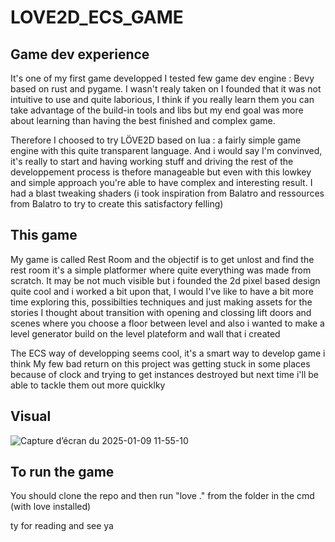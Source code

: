 # LOVE2D_ECS_GAME

## Game dev experience
It's one of my first game developped
I tested few game dev engine : Bevy based on rust and pygame. I wasn't realy taken on I founded that it was not intuitive to use and quite laborious,
I think if you really learn them you can take advantage of the build-in tools and libs but my end goal was more about learning than having the best finished and complex game.

Therefore I choosed to try LÖVE2D based on lua : a fairly simple game engine with this quite transparent language.
And i would say I'm convinved, it's really to start and having working stuff and driving the rest of the developpement process is thefore manageable
but even with this lowkey and simple approach you're able to have complex and interesting result.
I had a blast tweaking shaders (i took inspiration from Balatro and ressources from Balatro to try to create this satisfactory felling)

## This game
My game is called Rest Room and the objectif is to get unlost and find the rest room
it's a simple platformer where quite everything was made from scratch.
It may be not much visible but i founded the 2d pixel based design quite cool and i worked a bit upon that, I would I've like to have a bit more time
exploring this, possibilties techniques and just making assets
for the stories I thought about transition with opening and clossing lift doors and scenes where you choose a floor between level
and also i wanted to make a level generator build on the level plateform and wall that i created

The ECS way of developping seems cool, it's a smart way to develop game i think
My few bad return on this project was getting stuck in some places because of clock and trying to get instances destroyed but next time i'll be able to tackle them out more quicklky

## Visual

![Capture d’écran du 2025-01-09 11-55-10](https://github.com/user-attachments/assets/468c0be8-c9b4-4fb6-a66f-e4efdcebb67b)


## To run the game
You should clone the repo and then run "love ." from the folder in the cmd (with love installed)

ty for reading and see ya
